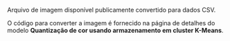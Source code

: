 ﻿Arquivo de imagem disponível publicamente convertido para dados CSV. 

O código para converter a imagem é fornecido na página de detalhes do modelo **Quantização de cor usando armazenamento em cluster K-Means**.

<!--HONumber=35.1-->
